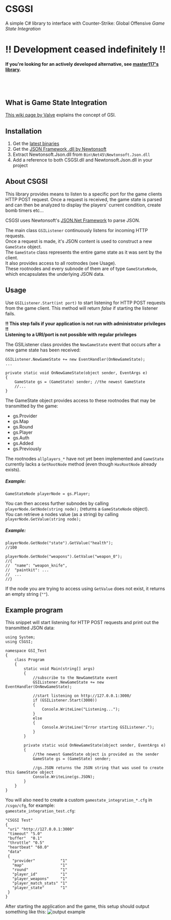 # CSGSI
A simple C# library to interface with Counter-Strike: Global Offensive *Game State Integration*

# **!! Development ceased indefinitely !!**
#### If you're looking for an actively developed alternative, see [master117's library](https://bitbucket.org/master117/csgogameobserversdk).  

<br><br>
## What is Game State Integration

[This wiki page by Valve](https://developer.valvesoftware.com/wiki/Counter-Strike:_Global_Offensive_Game_State_Integration) explains the concept of GSI.

## Installation
1. Get the [latest binaries](https://github.com/rakijah/CSGSI/releases/latest)
2. Get the [JSON Framework .dll by Newtonsoft](https://github.com/JamesNK/Newtonsoft.Json/releases)
3. Extract Newtonsoft.Json.dll from `Bin\Net45\Newtonsoft.Json.dll`
4. Add a reference to both CSGSI.dll and Newtonsoft.Json.dll in your project

## About CSGSI

This library provides means to listen to a specific port for the game clients HTTP POST request. Once a request is received, the game state is parsed and can then be analyzed to display the players' current condition, create bomb timers etc...

CSGSI uses Newtonsoft's [JSON.Net Framework](http://www.newtonsoft.com/json) to parse JSON.

The main class `GSIListener` continuously listens for incoming HTTP requests.  
Once a request is made, it's JSON content is used to construct a new `GameState` object.  
The `GameState` class represents the entire game state as it was sent by the client.  
It also provides access to all rootnodes (see Usage).  
These rootnodes and every subnode of them are of type `GameStateNode`, which encapsulates the underlying JSON data.

## Usage

Use `GSIListener.Start(int port)` to start listening for HTTP POST requests from the game client. This method will return *false* if starting the listener fails.

**!! This step fails if your application is not run with administrator privileges !!**  
**Listening to a URI/port is not possible with regular privileges**

The GSIListener class provides the `NewGameState` event that occurs after a new game state has been received:
```
GSIListener.NewGameState += new EventHandler(OnNewGameState);
...

private static void OnNewGameState(object sender, EventArgs e)
{
	GameState gs = (GameState) sender; //the newest GameState
    //...
}
```

The GameState object provides access to these rootnodes that may be transmitted by the game:

* gs.Provider
* gs.Map
* gs.Round
* gs.Player
* gs.Auth
* gs.Added
* gs.Previously

The rootnodes `allplayers_*` have not yet been implemented and `GameState` currently lacks a `GetRootNode` method (even though `HasRootNode` already exists).

##### Example:

```
GameStateNode playerNode = gs.Player;
```

You can then access further subnodes by calling `playerNode.GetNode(string node);` (returns a `GameStateNode` object).  
You can retrieve a nodes value (as a string) by calling `playerNode.GetValue(string node);`  

##### Example:
```
playerNode.GetNode("state").GetValue("health");
//100

playerNode.GetNode("weapons").GetValue("weapon_0");
//{
//  "name": "weapon_knife",
//  "paintkit": ...
//  ...
//}
```

If the node you are trying to access using `GetValue` does not exist, it returns an empty string (`""`).

## Example program

This snippet will start listening for HTTP POST requests and print out the transmitted JSON data:

```
using System;
using CSGSI;

namespace GSI_Test
{
    class Program
    {
        static void Main(string[] args)
        {
        	//subscribe to the NewGameState event
            GSIListener.NewGameState += new EventHandler(OnNewGameState);
            
            //start listening on http://127.0.0.1:3000/
            if (GSIListener.Start(3000))
            {
                Console.WriteLine("Listening...");
            }
            else
            {
                Console.WriteLine("Error starting GSIListener.");
            }
        }

        private static void OnNewGameState(object sender, EventArgs e)
        {
        	//the newest GameState object is provided as the sender
            GameState gs = (GameState) sender;
            
            //gs.JSON returns the JSON string that was used to create this GameState object
            Console.WriteLine(gs.JSON);
        }
    }
}
```

You will also need to create a custom `gamestate_integration_*.cfg` in `/csgo/cfg`, for example:  
`gamestate_integration_test.cfg`:  
```
"CSGSI Test"
{
 "uri" "http://127.0.0.1:3000"
 "timeout" "5.0"
 "buffer"  "0.1"
 "throttle" "0.5"
 "heartbeat" "60.0"
 "data"
 {
   "provider"           "1"
   "map"            	"1"
   "round"            	"1"
   "player_id"          "1"
   "player_weapons"     "1"
   "player_match_stats" "1"
   "player_state"       "1"
 }
}
```
After starting the application and the game, this setup should output something like this:
![output example](http://i.imgur.com/baTaI0a.png)